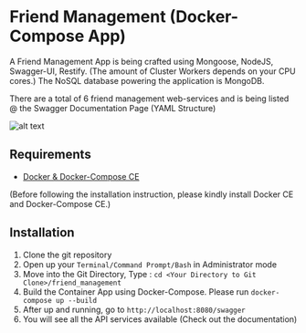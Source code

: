 # Friend Management (Docker-Compose App)

A Friend Management App is being crafted using Mongoose, NodeJS, Swagger-UI, Restify. (The amount of Cluster Workers depends on your CPU cores.)
The NoSQL database powering the application is MongoDB. 

There are a total of 6 friend management web-services and is being listed @ the Swagger Documentation Page (YAML Structure)

![alt text](http://snappyimages.nextwavesrl.netdna-cdn.com/img/77099cf5bd6cf2af25fcbd234d56418e.png)

## Requirements

- [Docker & Docker-Compose CE](https://www.docker.com/)

(Before following the installation instruction, please kindly install Docker CE and Docker-Compose CE.)

## Installation

1. Clone the git repository  
2. Open up your `Terminal/Command Prompt/Bash` in Administrator mode
3. Move into the Git Directory, Type : `cd <Your Directory to Git Clone>/friend_management`
3. Build the Container App using Docker-Compose. Please run `docker-compose up --build`
4. After up and running, go to  `http://localhost:8080/swagger`
5. You will see all the API services available (Check out the documentation)
